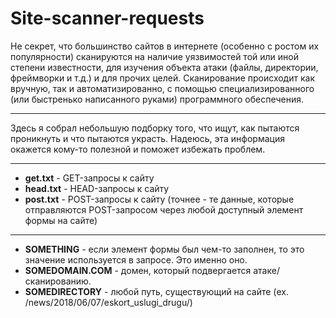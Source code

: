 # Site-scanner-requests

Не секрет, что большинство сайтов в интернете (особенно с ростом их популярности) сканируются на наличие уязвимостей той или иной степени известности, для изучения объекта атаки (файлы, директории, фреймворки и т.д.) и для прочих целей. Сканирование происходит как вручную, так и автоматизированно, с помощью специализированного (или быстренько написанного руками) программного обеспечения.
***
Здесь я собрал небольшую подборку того, что ищут, как пытаются проникнуть и что пытаются украсть.
Надеюсь, эта информация окажется кому-то полезной и поможет избежать проблем.
***
* **get.txt** - GET-запросы к сайту
* **head.txt** - HEAD-запросы к сайту
* **post.txt** - POST-запросы к сайту (точнее - те данные, которые отправляются POST-запросом через любой доступный элемент формы на сайте)
***
* **SOMETHING** - если элемент формы был чем-то заполнен, то это значение используется в запросе. Это именно оно.
* **SOMEDOMAIN.COM** - домен, который подвергается атаке/сканированию.
* **SOMEDIRECTORY** - любой путь, существующий на сайте (ex. /news/2018/06/07/eskort_uslugi_drugu/)
